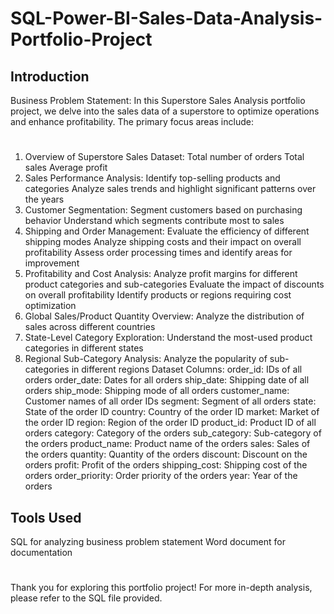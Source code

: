 # SQL-Power-BI-Sales-Data-Analysis-Portfolio-Project
## Introduction
Business Problem Statement:
In this Superstore Sales Analysis portfolio project, we delve into the sales data of a superstore to optimize operations and enhance profitability. The primary focus areas include:
#
1. Overview of Superstore Sales Dataset:
Total number of orders
Total sales
Average profit
2. Sales Performance Analysis:
Identify top-selling products and categories
Analyze sales trends and highlight significant patterns over the years
3. Customer Segmentation:
Segment customers based on purchasing behavior
Understand which segments contribute most to sales
4. Shipping and Order Management:
Evaluate the efficiency of different shipping modes
Analyze shipping costs and their impact on overall profitability
Assess order processing times and identify areas for improvement
5. Profitability and Cost Analysis:
Analyze profit margins for different product categories and sub-categories
Evaluate the impact of discounts on overall profitability
Identify products or regions requiring cost optimization
6. Global Sales/Product Quantity Overview:
Analyze the distribution of sales across different countries
7. State-Level Category Exploration:
Understand the most-used product categories in different states
8. Regional Sub-Category Analysis:
Analyze the popularity of sub-categories in different regions
Dataset Columns:
order_id: IDs of all orders
order_date: Dates for all orders
ship_date: Shipping date of all orders
ship_mode: Shipping mode of all orders
customer_name: Customer names of all order IDs
segment: Segment of all orders
state: State of the order ID
country: Country of the order ID
market: Market of the order ID
region: Region of the order ID
product_id: Product ID of all orders
category: Category of the orders
sub_category: Sub-category of the orders
product_name: Product name of the orders
sales: Sales of the orders
quantity: Quantity of the orders
discount: Discount on the orders
profit: Profit of the orders
shipping_cost: Shipping cost of the orders
order_priority: Order priority of the orders
year: Year of the orders
## Tools Used
SQL for analyzing business problem statement
Word document for documentation
#
Thank you for exploring this portfolio project! For more in-depth analysis, please refer to the SQL file provided.
